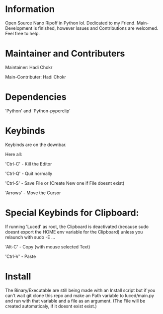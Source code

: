 # Information
Open Source Nano Ripoff in Python lol.
Dedicated to my Friend.
Main-Development is finished, however Issues and Contributions are welcomed. Feel free to
help.

# Maintainer and Contributers

Maintainer: Hadi Chokr

Main-Contributer: Hadi Chokr

# Dependencies

'Python' and
'Python-pyperclip'

# Keybinds

Keybinds are on the downbar.

Here all:

'Ctrl-C' - Kill the Editor

'Ctrl-Q' - Quit normally

'Ctrl-S' - Save File or (Create New one if File doesnt exist)

'Arrows' - Move the Cursor

# Special Keybinds for Clipboard:

If running 'Luced' as root, the Clipboard is deactivated (because sudo doesnt export the HOME env variable for the Clipboard) unless you relaunch with sudo -E ... 

'Alt-C' - Copy (with mouse selected Text)

'Ctrl-V' - Paste 

# Install

The Binary/Executable are still being made with an Install script but if you can't wait git clone this repo and make an Path variable to luced/main.py and run with that variable and a file as an argument. (The File will be created automaticaly, if it doesnt exist
exist.)